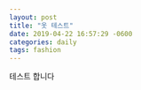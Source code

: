 ```yaml
---
layout: post
title: "옷 테스트"
date: 2019-04-22 16:57:29 -0600
categories: daily
tags: fashion
---
```


 테스트 합니다